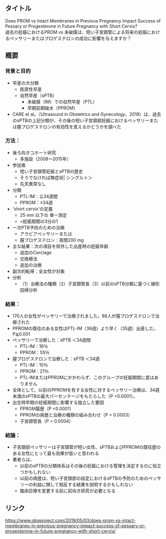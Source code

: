 ## タイトル
Does PROM vs Intact Membranes in Previous Pregnancy Impact Success of Pessary or Progesterone in Future Pregnancy with Short Cervix?  
過去の妊娠におけるPROM vs 未破膜は、短い子宮頸管による将来の妊娠におけるペッサリーまたはプロゲステロンの成功に影響を与えますか？

## 概要
### 背景と目的
* 早産の大分類
  * 医原性早産
  * 自然早産（sPTB）
    * 未破膜（IM）での自然早産（PTL）
    * 早期前期破水（PPROM）
* CARE et al。（Ultrasound in Obstetrics and Gynecology、2018）は、過去のsPTBの上記分類が、その後の短い子宮頸部妊娠におけるペッサリーまたは膣プロゲステロンの有効性を変えるかどうかを調べた
### 方法：
* 後ろ向きコホート研究
  * 多施設（2008〜2015年）
* 参加者
  * 短い子宮頸管妊娠とsPTBの歴史
  * そうでなければ無症状| シングルトン
  * 先天異常なし
* 分類
  * PTL-IM：≦34週間
  * PPROM：≤34週
* 'short cervix'の定義
  * 25 mm 以下の 単一測定
  * <妊娠期間の3分の1
* 一次PTB予防のための治療
  * アラビアペッサリーまたは
  * 膣プロゲステロン：夜間200 mg
* 主な結果：次の項目を除外した出産時の妊娠年齢
  * 追加のCerclage
  * 交換療法
  * 追加の治療
* 副次的転帰：全女性が対象
* 分析
  * （1）治療法の種類（2）子宮頸管長（3）以前のsPTB分類に基づく線形回帰分析
### 結果：
* 170人の女性がペッサリーで治療されました。88人が膣プロゲステロンで治療された
* PPROMの既往のある女性はPTL-IM（38週）より早く（35週）出産した。P≦0.001
* ペッサリーで治療した：sPTB ＜34週間
  * PTL-IM：16％
  * PPROM：55％
* 膣プロゲステロンで治療した：sPTB ＜34週
  * PTL-IM：15％
  * PPROM：21％
  * PTL-IMまたはPPROMにかかわらず、このグループの妊娠期間に差はありません
* 全体として、以前のPPROMを有する女性に対するペッサリー治療は、34週未満のsPTBの最大パーセンテージをもたらした（P <0.0001）。
* 出生時早期の妊娠期間に影響する独立した要因
  * PPROM履歴（P <0.0001）
  * PPROMの病歴と治療の種類の組み合わせ（P = 0.0003）
  * 子宮頸管長（P = 0.0004）
### 結論：
* 子宮頸部ペッサリーは子宮頸管が短い女性、sPTBおよびPPROMの既往歴のある女性にとって最も効果が低いと思われる
* 著者らは、
  * 以前のsPTBの分類体系はその後の妊娠における管理を決定するのに役立つかもしれない
  * 以前の病歴は、短い子宮頸部の設定におけるsPTBの予防のためのペッサリーの利益に関して相反する結果を説明するかもしれない
  * 臨床診療を変更する前に前向き研究が必要となる

## リンク
https://www.obgproject.com/2019/05/03/does-prom-vs-intact-membranes-in-previous-pregnancy-impact-success-of-pessary-or-progesterone-in-future-pregnancy-with-short-cervix/
